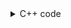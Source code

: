 <details><summary>C++ code</summary>

Runtime `132 ms` Beats `26.80%`.<br>
Memory `35.7 MB` Beats `13.34%`.

![](../../../../assets/1020.png)

</details>
